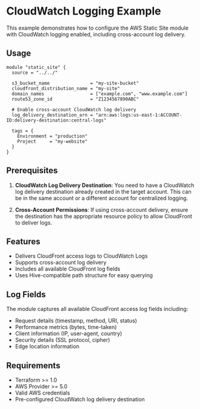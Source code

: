 # CloudWatch Logging Example

This example demonstrates how to configure the AWS Static Site module with CloudWatch logging enabled, including cross-account log delivery.

## Usage

```hcl
module "static_site" {
  source = "../../"

  s3_bucket_name               = "my-site-bucket"
  cloudfront_distribution_name = "my-site"
  domain_names                 = ["example.com", "www.example.com"]
  route53_zone_id              = "Z1234567890ABC"
  
  # Enable cross-account CloudWatch log delivery
  log_delivery_destination_arn = "arn:aws:logs:us-east-1:ACCOUNT-ID:delivery-destination:central-logs"

  tags = {
    Environment = "production"
    Project     = "my-website"
  }
}
```

## Prerequisites

1. **CloudWatch Log Delivery Destination**: You need to have a CloudWatch log delivery destination already created in the target account. This can be in the same account or a different account for centralized logging.

2. **Cross-Account Permissions**: If using cross-account delivery, ensure the destination has the appropriate resource policy to allow CloudFront to deliver logs.

## Features

- Delivers CloudFront access logs to CloudWatch Logs
- Supports cross-account log delivery
- Includes all available CloudFront log fields
- Uses Hive-compatible path structure for easy querying

## Log Fields

The module captures all available CloudFront access log fields including:
- Request details (timestamp, method, URI, status)
- Performance metrics (bytes, time-taken)
- Client information (IP, user-agent, country)
- Security details (SSL protocol, cipher)
- Edge location information

## Requirements

- Terraform >= 1.0
- AWS Provider >= 5.0
- Valid AWS credentials
- Pre-configured CloudWatch log delivery destination